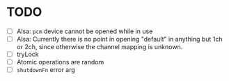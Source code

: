 # TODO

-   [ ] Alsa: `pcm` device cannot be opened while in use
-   [ ] Alsa: Currently there is no point in opening "default" in anything but 1ch or 2ch, since otherwise the channel mapping is unknown.
-   [ ] tryLock
-   [ ] Atomic operations are random
-   [ ] `shutdownFn` error arg
